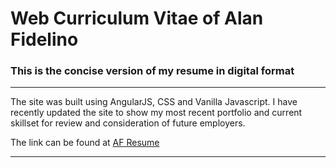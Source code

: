 # Web Curriculum Vitae of Alan Fidelino

### This is the concise version of my resume in digital format

---

The site was built using AngularJS, CSS and Vanilla Javascript.
I have recently updated the site to show my most recent portfolio and current skillset for review and consideration of future employers.

The link can be found at [AF Resume](https://afide26.github.io/afresume)

---
